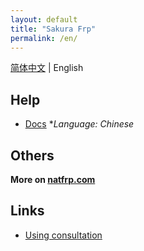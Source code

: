 ```yaml
---
layout: default
title: "Sakura Frp"
permalink: /en/
---
```


[简体中文](/) | English

## Help

+ [Docs](/wiki/) **Language: Chinese*

<!-- + How to use the launcher: [Tutorial with images](https://blog.berd.moe/archives/sakura-frp-launcher-user-guide/)
+ frpc 使用方法：[Tutorial with images](https://blog.berd.moe/archives/sakura-frp-new-frpc-usage-guide/)
+ Minecraft 映射教程：[Video link](https://www.bilibili.com/video/BV15f4y1S7d6) *Unofficial*
+ 常见问题解答：[Read the blog post](https://baoshuo.blog/post/8tYaUDF47/) *Unofficial* -->

## Others

**More on [natfrp.com](https://www.natfrp.com/?from=natfrp.github.io)**

## Links

+ [Using consultation](https://owq.moe/channel/Natfrp)
